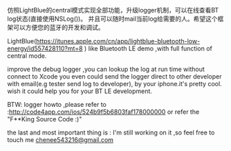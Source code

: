 仿照LightBlue的central模式实现全部功能，升级logger机制，可以在线查看BT log状态(直接使用NSLog())。
并且可以随时mail当前log给需要的人。希望这个框架可以方便您的蓝牙的开发和调试。

LightBlue(https://itunes.apple.com/cn/app/lightblue-bluetooth-low-energy/id557428110?mt=8
) like Bluetooth LE demo ,with full function of central mode.

improve the debug logger ,you can lookup the log at run time without connect to Xcode
you even could send the logger direct to other developer with email(e.g tester send log to developer),
by your iphone.it's pretty cool.  wish it could help you for your BT LE development.

BTW:
logger howto ,please refer to :http://code4app.com/ios/524b9f5b6803faf178000000
or refer the "F**King Source Code :)"

the last and most important thing is : I'm still working on it ,so feel free to touch me
chenee543216@gmail.com



